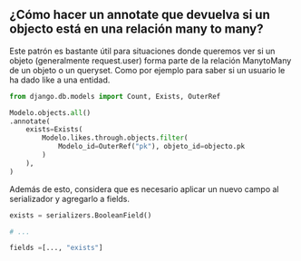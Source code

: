 ## ¿Cómo hacer un annotate que devuelva si un objecto está en una relación many to many?

Este patrón es bastante útil para situaciones donde queremos ver si un objeto (generalmente request.user) forma parte de la relación ManytoMany de un objeto o un queryset. Como por ejemplo para saber si un usuario le ha dado like a una entidad.

``` python
from django.db.models import Count, Exists, OuterRef

Modelo.objects.all()
.annotate(
    exists=Exists(
        Modelo.likes.through.objects.filter(
            Modelo_id=OuterRef("pk"), objeto_id=objecto.pk
        )
    ),
)
```

Además de esto, considera que es necesario aplicar un nuevo campo al serializador y agregarlo a fields.

``` python
exists = serializers.BooleanField()

# ...

fields =[..., "exists"]
```